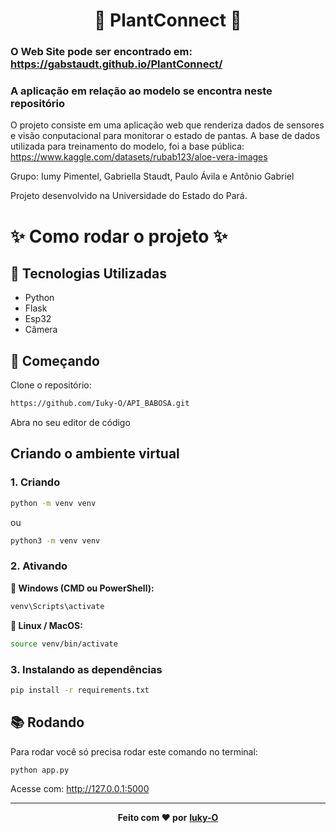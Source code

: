 
<h1 align="center">
  <b>🌱 PlantConnect 🌱</b></a>
</h1>
    
### O Web Site pode ser encontrado em: https://gabstaudt.github.io/PlantConnect/
### A aplicação em relação ao modelo se encontra neste repositório

O projeto consiste em uma aplicação web que renderiza dados de sensores e visão conputacional para monitorar o estado de pantas.
A base de dados utilizada para treinamento do modelo, foi a base pública: https://www.kaggle.com/datasets/rubab123/aloe-vera-images


Grupo: Iumy Pimentel, Gabriella Staudt, Paulo Ávila e Antônio Gabriel

Projeto desenvolvido na Universidade do Estado do Pará.

# ✨ Como rodar o projeto ✨ 

## 🧪 Tecnologias Utilizadas

- Python
- Flask
- Esp32
- Câmera

## 🚀 Começando

Clone o repositório:

```bash
https://github.com/Iuky-O/API_BABOSA.git
```

Abra no seu editor de código

## Criando o ambiente virtual

### 1. Criando

```bash
python -m venv venv
```
ou

```bash
python3 -m venv venv
```

### 2. Ativando
 
**🔹 Windows (CMD ou PowerShell):**
```bash
venv\Scripts\activate
```

**🔸 Linux / MacOS:**
```bash
source venv/bin/activate
```

### 3. Instalando as dependências

```bash
pip install -r requirements.txt
```

## 📚 Rodando

Para rodar você só precisa rodar este comando no terminal:

```bash
python app.py
```

Acesse com: http://127.0.0.1:5000

___
<p align="center">
  <b>Feito com ❤️ por</b> <a href="https://github.com/Iuky-O"><b>Iuky-O</b></a>
</p>



